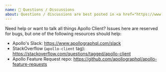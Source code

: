 ```yaml
---
name: 🤗 Questions / Discussions
about: Questions / discussions are best posted in <a href="https://www.apollographql.com/slack">Apollo's Slack group</a> or on <a href="https://stackoverflow.com/questions/tagged/apollo-client">StackOverflow</a>.
---
```


Need help or want to talk all things Apollo Client? Issues here are reserved
for bugs, but one of the following resources should help:

* Apollo's Slack: https://www.apollographql.com/slack
* StackOverflow (`apollo-client` tag): https://stackoverflow.com/questions/tagged/apollo-client
* Apollo Feature Request repo: https://github.com/apollographql/apollo-feature-requests

